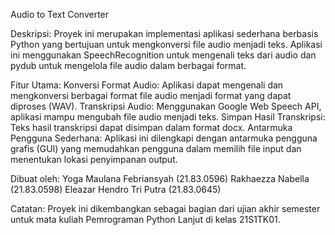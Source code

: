 Audio to Text Converter

Deskripsi:
Proyek ini merupakan implementasi aplikasi sederhana berbasis Python yang bertujuan untuk mengkonversi file audio menjadi teks. Aplikasi ini menggunakan SpeechRecognition untuk mengenali teks dari audio dan pydub untuk mengelola file audio dalam berbagai format.

Fitur Utama:
Konversi Format Audio: Aplikasi dapat mengenali dan mengkonversi berbagai format file audio menjadi format yang dapat diproses (WAV).
Transkripsi Audio: Menggunakan Google Web Speech API, aplikasi mampu mengubah file audio menjadi teks.
Simpan Hasil Transkripsi: Teks hasil transkripsi dapat disimpan dalam format docx.
Antarmuka Pengguna Sederhana: Aplikasi ini dilengkapi dengan antarmuka pengguna grafis (GUI) yang memudahkan pengguna dalam memilih file input dan menentukan lokasi penyimpanan output.

Dibuat oleh:
Yoga Maulana Febriansyah (21.83.0596)
Rakhaezza Nabella (21.83.0598)
Eleazar Hendro Tri Putra (21.83.0645)

Catatan:
Proyek ini dikembangkan sebagai bagian dari ujian akhir semester untuk mata kuliah Pemrograman Python Lanjut di kelas 21S1TK01.

